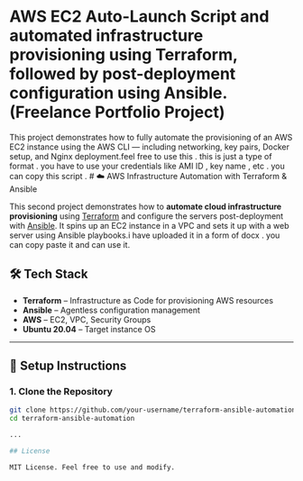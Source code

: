 # AWS EC2 Auto-Launch Script and automated infrastructure provisioning using Terraform, followed by post-deployment configuration using Ansible. (Freelance Portfolio Project)

This project demonstrates how to fully automate the provisioning of an AWS EC2 instance using the AWS CLI — including networking, key pairs, Docker setup, and Nginx deployment.feel free to use this . this is just a type of format . you have to use your credentials like AMI ID , key name , etc . you can copy this script . # ☁️ AWS Infrastructure Automation with Terraform & Ansible

This second project demonstrates how to **automate cloud infrastructure provisioning** using [Terraform](https://www.terraform.io/) and configure the servers post-deployment with [Ansible](https://www.ansible.com/). It spins up an EC2 instance in a VPC and sets it up with a web server using Ansible playbooks.i have uploaded it in a form of docx . you can copy paste it and can use it.

## 🛠️ Tech Stack

- **Terraform** – Infrastructure as Code for provisioning AWS resources  
- **Ansible** – Agentless configuration management  
- **AWS** – EC2, VPC, Security Groups  
- **Ubuntu 20.04** – Target instance OS

---

## 🔧 Setup Instructions

### 1. Clone the Repository
```bash
git clone https://github.com/your-username/terraform-ansible-automation.git
cd terraform-ansible-automation

...

## License

MIT License. Feel free to use and modify.
